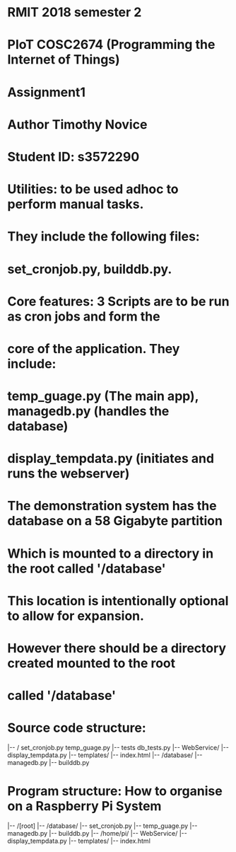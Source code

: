 # RMIT 2018 semester 2
# PIoT COSC2674 (Programming the Internet of Things)
# Assignment1
# Author Timothy Novice
# Student ID: s3572290

# Utilities: to be used adhoc to perform manual tasks.
# They include the following files:
# set_cronjob.py, builddb.py.

# Core features: 3 Scripts are to be run as cron jobs and form the 
# core of the application. They include:
# temp_guage.py (The main app), managedb.py (handles the database)
# display_tempdata.py (initiates and runs the webserver)

# The demonstration system has the database on a 58 Gigabyte partition
# Which is mounted to a directory in the root called '/database'
# This location is intentionally optional to allow for expansion. 
# However there should be a directory created mounted to the root 
# called '/database' 

# Source code structure:
|-- /
    set_cronjob.py
    temp_guage.py
    |-- tests
        db_tests.py
    |-- WebService/
        |-- display_tempdata.py
        |-- templates/
            |-- index.html
    |-- /database/
        |-- managedb.py
        |-- builddb.py

# Program structure: How to organise on a Raspberry Pi System
|-- /[root]
|-- /database/
    |-- set_cronjob.py
    |-- temp_guage.py
    |-- managedb.py
    |-- builddb.py
|-- /home/pi/
    |-- WebService/
        |-- display_tempdata.py
        |-- templates/
            |-- index.html
